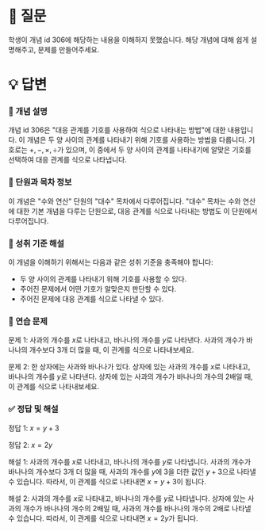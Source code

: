 # 📌 질문

학생이 개념 id 306에 해당하는 내용을 이해하지 못했습니다. 해당 개념에 대해 쉽게 설명해주고, 문제를 만들어주세요.

# 💡 답변

### 🧠 개념 설명
개념 id 306은 "대응 관계를 기호를 사용하여 식으로 나타내는 방법"에 대한 내용입니다. 이 개념은 두 양 사이의 관계를 나타내기 위해 기호를 사용하는 방법을 다룹니다. 기호로는 $+,-,\times,\div$가 있으며, 이 중에서 두 양 사이의 관계를 나타내기에 알맞은 기호를 선택하여 대응 관계를 식으로 나타냅니다.

### 📘 단원과 목차 정보
이 개념은 "수와 연산" 단원의 "대수" 목차에서 다루어집니다. "대수" 목차는 수와 연산에 대한 기본 개념을 다루는 단원으로, 대응 관계를 식으로 나타내는 방법도 이 단원에서 다루어집니다.

### 🎯 성취 기준 해설
이 개념을 이해하기 위해서는 다음과 같은 성취 기준을 충족해야 합니다:
- 두 양 사이의 관계를 나타내기 위해 기호를 사용할 수 있다.
- 주어진 문제에서 어떤 기호가 알맞은지 판단할 수 있다.
- 주어진 문제에 대응 관계를 식으로 나타낼 수 있다.

### 🧩 연습 문제
문제 1: 사과의 개수를 $x$로 나타내고, 바나나의 개수를 $y$로 나타낸다. 사과의 개수가 바나나의 개수보다 3개 더 많을 때, 이 관계를 식으로 나타내보세요.

문제 2: 한 상자에는 사과와 바나나가 있다. 상자에 있는 사과의 개수를 $x$로 나타내고, 바나나의 개수를 $y$로 나타낸다. 상자에 있는 사과의 개수가 바나나의 개수의 2배일 때, 이 관계를 식으로 나타내보세요.

### ✅ 정답 및 해설
정답 1: $x = y + 3$

정답 2: $x = 2y$

해설 1: 사과의 개수를 $x$로 나타내고, 바나나의 개수를 $y$로 나타냅니다. 사과의 개수가 바나나의 개수보다 3개 더 많을 때, 사과의 개수를 $y$에 3을 더한 값인 $y + 3$으로 나타낼 수 있습니다. 따라서, 이 관계를 식으로 나타내면 $x = y + 3$이 됩니다.

해설 2: 사과의 개수를 $x$로 나타내고, 바나나의 개수를 $y$로 나타냅니다. 상자에 있는 사과의 개수가 바나나의 개수의 2배일 때, 사과의 개수를 바나나의 개수의 2배로 나타낼 수 있습니다. 따라서, 이 관계를 식으로 나타내면 $x = 2y$가 됩니다.
